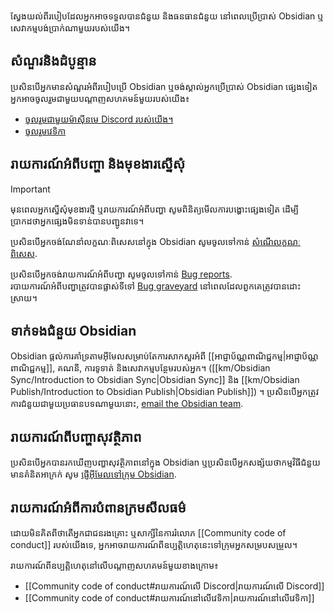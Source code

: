 ស្វែងយល់ពីរបៀបដែលអ្នកអាចទទួលបានជំនួយ និងធនធានជំនួយ នៅពេលប្រើប្រាស់ Obsidian ឬសេវាកម្មបង់ប្រាក់ណាមួយរបស់យើង។

## សំណួរនិងដំបូន្មាន

ប្រសិនបើអ្នកមានសំណួរអំពីរបៀបប្រើ Obsidian ឬចង់ស្គាល់អ្នកប្រើប្រាស់ Obsidian ផ្សេងទៀត អ្នកអាចចូលរួមជាមួយបណ្តាញសហគមន៍មួយរបស់យើង៖

- [ចូលរួមជាមួយម៉ាស៊ីនមេ Discord របស់យើង។](https://discord.gg/obsidianmd)
- [ចូលរួមវេទិកា](https://forum.obsidian.md/)

## រាយការណ៍អំពីបញ្ហា និងមុខងារស្នើសុំ

> [!important]
> មុនពេលអ្នកស្នើសុំមុខងារថ្មី ឬរាយការណ៍អំពីបញ្ហា សូមពិនិត្យមើលការបង្ហោះផ្សេងទៀត ដើម្បីប្រាកដថាអ្នកផ្សេងមិនទាន់បានបញ្ជូនវាទេ។

ប្រសិនបើអ្នកចង់ណែនាំលក្ខណៈពិសេសនៅក្នុង Obsidian សូមចូលទៅកាន់ [សំណើលក្ខណៈពិសេស](https://forum.obsidian.md/c/feature-requests/8).

ប្រសិនបើអ្នកចង់រាយការណ៍អំពីបញ្ហា សូមចូលទៅកាន់ [Bug reports](https://forum.obsidian.md/c/bug-reports/7).   
របាយការណ៍អំពីបញ្ហាត្រូវបានផ្លាស់ទីទៅ [Bug graveyard](https://forum.obsidian.md/c/bug-graveyard/12) នៅពេលដែលពួកគេត្រូវបានដោះស្រាយ។


## ទាក់ទងជំនួយ Obsidian 

Obsidian ផ្តល់ការគាំទ្រតាមអ៊ីមែលសម្រាប់តែការសាកសួរអំពី [[អាជ្ញាប័ណ្ណពាណិជ្ជកម្ម|អាជ្ញាប័ណ្ណពាណិជ្ជកម្ម]], គណនី, ការទូទាត់ និងសេវាកម្មបន្ថែមរបស់អ្នក។ ([[km/Obsidian Sync/Introduction to Obsidian Sync|Obsidian Sync]] និង [[km/Obsidian Publish/Introduction to Obsidian Publish|Obsidian Publish]]) ។
ប្រសិនបើអ្នកត្រូវការជំនួយជាមួយប្រធានបទណាមួយនោះ, [email the Obsidian team](mailto:support@obsidian.md).

## រាយការណ៍ពីបញ្ហាសុវត្ថិភាព

ប្រសិនបើអ្នកបានរកឃើញបញ្ហាសុវត្ថិភាពនៅក្នុង Obsidian ឬប្រសិនបើអ្នកសង្ស័យថាកម្មវិធីជំនួយមានគំនិតអាក្រក់ សូម [ផ្ញើអ៊ីមែលទៅក្រុម Obsidian](mailto:support@obsidian.md).

## រាយការណ៍អំពីការបំពានក្រមសីលធម៌
ដោយមិនគិតពីថាតើអ្នកជាជនរងគ្រោះ ឬសាក្សីនៃការរំលោភ [[Community code of conduct]] របស់យើងទេ, អ្នកអាចរាយការណ៍ពីឧប្បត្តិហេតុនេះទៅក្រុមអ្នកសម្របសម្រួល។

រាយការណ៍ពីឧប្បត្តិហេតុនៅលើបណ្តាញសហគមន៍មួយខាងក្រោម៖

- [[Community code of conduct#រាយការណ៍លើ Discord|រាយការណ៍លើ Discord]]
- [[Community code of conduct#រាយការណ៍នៅលើវេទិកា|រាយការណ៍នៅលើវេទិកា]]
